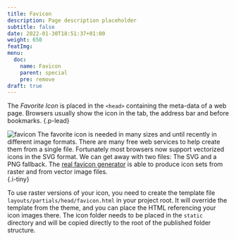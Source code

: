 ```yaml
---
title: Favicon
description: Page description placeholder
subtitle: false
date: 2022-01-30T18:51:37+01:00 
weight: 650
featImg:
menu:
  doc:
    name: Favicon
    parent: special
    pre: remove
draft: true
---
```


The _Favorite Icon_ is placed in the `<head>` containing the meta-data of a web page. Browsers usually show the icon in the tab, the address bar and before bookmarks.
{.p-lead} <!--more-->

![favicon](icon/favicon.svg) The favorite icon is needed in many sizes and until recently in different image formats. There are many free web services to help create them from a single file. Fortunately most browsers now support vectorized icons in the SVG format. We can get away with two files: The SVG and a PNG fallback. The [real favicon generator](https://realfavicongenerator.net/) is able to produce icon sets from raster and from vector image files.  
{.i-tiny}

To use raster versions of your icon, you need to create the template file   `layouts/partials/head/favicon.html` in your project root. It will override the template from the theme, and you can place the HTML referencing your icon images there. The icon folder needs to be placed in the `static` directory and will be copied directly to the root of the published folder structure.
